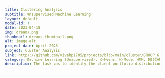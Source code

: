 ```yaml
---
title: Clustering Analysis
subtitle: Unsupervised Machine Learning
layout: default
modal-id: 3
date: 2023-04-18
img: dreams.png
thumbnail: dreams-thumbnail.png
alt: image-alt
project-date: April 2023
subject: Cluster Analysis
link: https://github.com/vivekp1705/projects/blob/main/cluster/GROUP_6_Chaland_Gangloff_Mainge_Pandya.pdf
category: Machine Learning (Unsupervised), K-Means, K-Mode, GMM, DBSCAN
description: The task was to identify the client portfolio distribution for a consulting company with clients from various industry segments and different legal structures. It was a valuable learning experience that involved data preparation and cleansing, feature analysis, and experimenting with different clustering techniques to handle financial and categorical data. Finally, the findings were interpreted by visualizing the clusters. 

---
```

